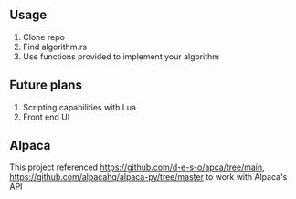 ## Usage
1. Clone repo
2. Find algorithm.rs
3. Use functions provided to implement your algorithm

## Future plans
1. Scripting capabilities with Lua
2. Front end UI

## Alpaca
This project referenced https://github.com/d-e-s-o/apca/tree/main, https://github.com/alpacahq/alpaca-py/tree/master to work with Alpaca's API
